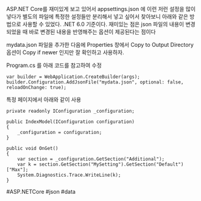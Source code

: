 ASP.NET Core를 재미있게 보고 있어서 appsettings.json 에 이런 저런 설정을 많이 넣다가 별도의 파일에 특정한 설정들만 분리해서 넣고 싶어서 찾아보니 아래와 같은 방법으로 사용할 수 있었다. .NET 6.0 기준이다. 재미있는 점은 json 파일의 내용이 변경되었을 때 바로 변경된 내용을 반영해주는 옵션이 제공된다는 점이다

mydata.json 파일을 추가한 다음에 Properties 창에서 Copy to Output Directory 옵션이 Copy if newer 인지만 잘 확인하고 사용하자.

Program.cs 를 아래 코드를 참고하여 수정


    var builder = WebApplication.CreateBuilder(args);
    builder.Configuration.AddJsonFile("mydata.json", optional: false, reloadOnChange: true);

특정 페이지에서 아래와 같이 사용

    private readonly IConfiguration _configuration;

    public IndexModel(IConfiguration configuration)
    {
        _configuration = configuration;
    }

    public void OnGet()
    {
        var section = _configuration.GetSection("Additional");
        var k = section.GetSection("MySetting").GetSection("Default")["Max"];
        System.Diagnostics.Trace.WriteLine(k);
    }



#ASP.NETCore #json #data